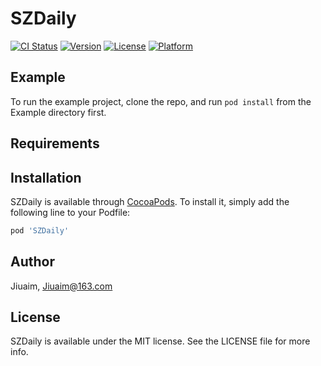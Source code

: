 # SZDaily

[![CI Status](https://travis-ci.org/Jiuaim/SZDaily.svg?branch=master)](https://travis-ci.org/hsz/SZDaily)
[![Version](https://img.shields.io/cocoapods/v/SZDaily.svg?style=flat)](https://cocoapods.org/pods/SZDaily)
[![License](https://img.shields.io/cocoapods/l/SZDaily.svg?style=flat)](https://cocoapods.org/pods/SZDaily)
[![Platform](https://img.shields.io/cocoapods/p/SZDaily.svg?style=flat)](https://cocoapods.org/pods/SZDaily)

## Example

To run the example project, clone the repo, and run `pod install` from the Example directory first.

## Requirements

## Installation

SZDaily is available through [CocoaPods](https://cocoapods.org). To install
it, simply add the following line to your Podfile:

```ruby
pod 'SZDaily'
```

## Author

Jiuaim, Jiuaim@163.com

## License

SZDaily is available under the MIT license. See the LICENSE file for more info.
